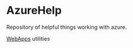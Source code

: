 # AzureHelp
Repository of helpful things working with azure.

[WebApps](/WebApps/Readme.md) utilities